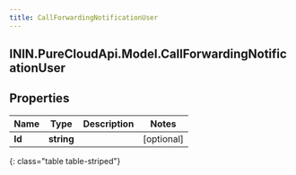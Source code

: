 ```yaml
---
title: CallForwardingNotificationUser
---
```

## ININ.PureCloudApi.Model.CallForwardingNotificationUser

## Properties

|Name | Type | Description | Notes|
|------------ | ------------- | ------------- | -------------|
| **Id** | **string** |  | [optional] |
{: class="table table-striped"}


